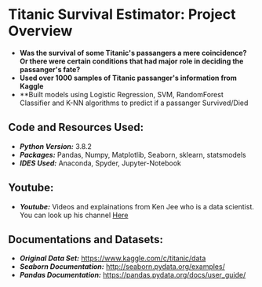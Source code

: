 # Titanic Survival Estimator: Project Overview #
* **Was the survival of some Titanic's passangers a mere coincidence? Or there were certain conditions that had major**
**role in deciding the passanger's fate?**
* **Used over 1000 samples of Titanic passanger's information from Kaggle**
* **Built models using Logistic Regression, SVM, RandomForest Classifier and K-NN algorithms to predict if a passanger Survived/Died

## Code and Resources Used:
* ***Python Version:*** 3.8.2
* ***Packages:*** Pandas, Numpy, Matplotlib, Seaborn, sklearn, statsmodels
* ***IDES Used:*** Anaconda, Spyder, Jupyter-Notebook

## Youtube:
* ***Youtube:*** Videos and explainations from Ken Jee who is a data scientist. You can look up his channel [Here](https://www.youtube.com/channel/UCiT9RITQ9PW6BhXK0y2jaeg)

## Documentations and Datasets:
* ***Original Data Set:*** <https://www.kaggle.com/c/titanic/data>
* ***Seaborn Documentation:*** <http://seaborn.pydata.org/examples/>
* ***Pandas Documentation:*** <https://pandas.pydata.org/docs/user_guide/>

    

